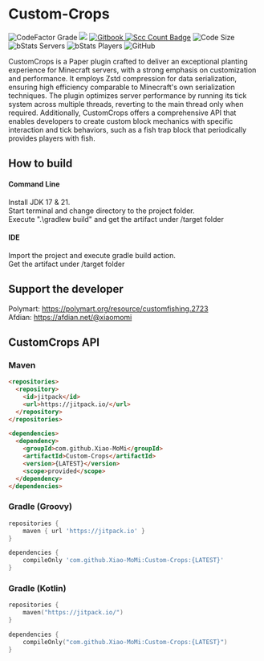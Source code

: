 # Custom-Crops
![CodeFactor Grade](https://img.shields.io/codefactor/grade/github/Xiao-MoMi/Custom-Crops)
[![](https://jitpack.io/v/Xiao-MoMi/Custom-Crops.svg)](https://jitpack.io/#Xiao-MoMi/Custom-Crops)
<a href="https://mo-mi.gitbook.io/xiaomomi-plugins/plugin-wiki/customcrops" alt="GitBook">
<img src="https://img.shields.io/badge/docs-gitbook-brightgreen" alt="Gitbook"/>
</a>
[![Scc Count Badge](https://sloc.xyz/github/Xiao-MoMi/Custom-Crops/?category=codes)](https://github.com/Xiao-MoMi/Custom-Crops/)
![Code Size](https://img.shields.io/github/languages/code-size/Xiao-MoMi/Custom-Crops)
![bStats Servers](https://img.shields.io/bstats/servers/16593)
![bStats Players](https://img.shields.io/bstats/players/16593)
![GitHub](https://img.shields.io/github/license/Xiao-MoMi/Custom-Crops)

CustomCrops is a Paper plugin crafted to deliver an exceptional planting experience for Minecraft servers, with a strong emphasis on customization and performance. It employs Zstd compression for data serialization, ensuring high efficiency comparable to Minecraft's own serialization techniques. The plugin optimizes server performance by running its tick system across multiple threads, reverting to the main thread only when required. Additionally, CustomCrops offers a comprehensive API that enables developers to create custom block mechanics with specific interaction and tick behaviors, such as a fish trap block that periodically provides players with fish.

## How to build

#### Command Line
Install JDK 17 & 21. \
Start terminal and change directory to the project folder.\
Execute ".\gradlew build" and get the artifact under /target folder

#### IDE
Import the project and execute gradle build action. \
Get the artifact under /target folder

## Support the developer

Polymart: https://polymart.org/resource/customfishing.2723 \
Afdian: https://afdian.net/@xiaomomi

## CustomCrops API

### Maven

```html
<repositories>
  <repository>
    <id>jitpack</id>
    <url>https://jitpack.io/</url>
  </repository>
</repositories>
```
```html
<dependencies>
  <dependency>
    <groupId>com.github.Xiao-MoMi</groupId>
    <artifactId>Custom-Crops</artifactId>
    <version>{LATEST}</version>
    <scope>provided</scope>
  </dependency>
</dependencies>
```
### Gradle (Groovy)

```groovy
repositories {
    maven { url 'https://jitpack.io' }
}
```
```groovy
dependencies {
    compileOnly 'com.github.Xiao-MoMi:Custom-Crops:{LATEST}'
}
```
### Gradle (Kotlin)

```kotlin
repositories {
    maven("https://jitpack.io/")
}
```
```kotlin
dependencies {
    compileOnly("com.github.Xiao-MoMi:Custom-Crops:{LATEST}")
}
```